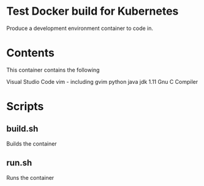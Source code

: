 # Test Docker build for Kubernetes

Produce a development environment container to code in.

# Contents
This container contains the following

Visual Studio Code
vim - including gvim
python
java jdk 1.11
Gnu C Compiler

# Scripts
## build.sh
Builds the container

## run.sh
Runs the container
